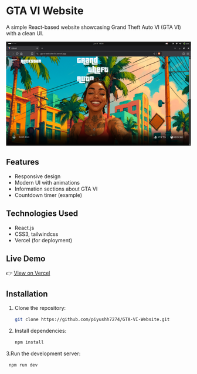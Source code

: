 # GTA VI Website

A simple React-based website showcasing Grand Theft Auto VI (GTA VI) with a clean UI.

![Preview](my-project/public/image.png)

## Features

- Responsive design
- Modern UI with animations
- Information sections about GTA VI
- Countdown timer (example)

## Technologies Used

- React.js
- CSS3, tailwindcss
- Vercel (for deployment)

## Live Demo

👉 [View on Vercel](https://gta-vi-website-chi.vercel.app/)

## Installation

1. Clone the repository:
   ```bash
   git clone https://github.com/piyushh7274/GTA-VI-Website.git
2. Install dependencies:
   ```bash
   npm install
3.Run the development server:
  ```bash
   npm run dev
